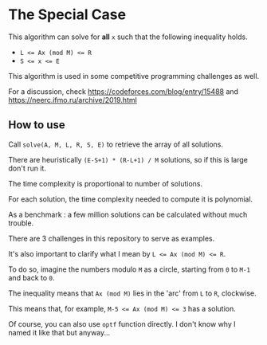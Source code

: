 # The Special Case

This algorithm can solve for **all** `x` such that the following inequality holds.

- `L <= Ax (mod M) <= R`
- `S <= x <= E`

This algorithm is used in some competitive programming challenges as well.

For a discussion, check https://codeforces.com/blog/entry/15488 and https://neerc.ifmo.ru/archive/2019.html


## How to use

Call `solve(A, M, L, R, S, E)` to retrieve the array of all solutions.

There are heuristically `(E-S+1) * (R-L+1) / M` solutions, so if this is large don't run it.

The time complexity is proportional to number of solutions.

For each solution, the time complexity needed to compute it is polynomial.

As a benchmark : a few million solutions can be calculated without much trouble.

There are 3 challenges in this repository to serve as examples.



It's also important to clarify what I mean by `L <= Ax (mod M) <= R`.

To do so, imagine the numbers modulo `M` as a circle, starting from `0` to `M-1` and back to `0`.

The inequality means that `Ax (mod M)` lies in the 'arc' from `L` to `R`, clockwise.

This means that, for example, `M-5 <= Ax (mod M) <= 3` has a solution. 


Of course, you can also use `optf` function directly. I don't know why I named it like that but anyway...
